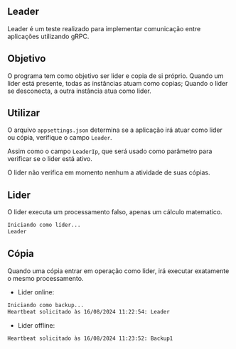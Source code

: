 ## Leader

Leader é um teste realizado para implementar comunicação entre aplicações utilizando gRPC.

## Objetivo

O programa tem como objetivo ser lider e copia de si próprio.
Quando um lider está presente, todas as instâncias atuam como copias; Quando o lider se desconecta, a outra instância atua como lider.

## Utilizar

O arquivo `appsettings.json` determina se a aplicação irá atuar como lider ou cópia, verifique o campo `Leader`.

Assim como o campo `LeaderIp`, que será usado como parâmetro para verificar se o lider está ativo.

O lider não verifica em momento nenhum a atividade de suas cópias.

## Lider

O lider executa um processamento falso, apenas um cálculo matematico.

```bash
Iniciando como líder...
Leader
```

## Cópia

Quando uma cópia entrar em operação como lider, irá executar exatamente o mesmo processamento.

* Lider online:
```bash
Iniciando como backup...
Heartbeat solicitado às 16/08/2024 11:22:54: Leader
```

* Lider offline:
```bash
Heartbeat solicitado às 16/08/2024 11:23:52: Backup1
```